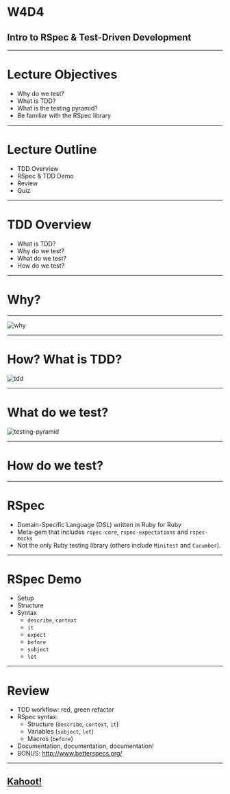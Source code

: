 # W4D4 
## Intro to RSpec & Test-Driven Development

---

# Lecture Objectives

+ Why do we test?
+ What is TDD?
+ What is the testing pyramid?
+ Be familiar with the RSpec library

---

# Lecture Outline
+ TDD Overview
+ RSpec & TDD Demo
+ Review
+ Quiz

---

# TDD Overview

+ What is TDD?
+ Why do we test?
+ What do we test?
+ How do we test?

---

# Why?

---

![why](https://raw.githubusercontent.com/appacademy/worldwide-lecture-notes/master/ruby/w4d4-rspec/why_do_we_test.png?token=GHSAT0AAAAAABSSUN6RCDJMRZBXHUCZRVD2YR4SEGA)

---

# How? What is TDD?

![tdd](https://raw.githubusercontent.com/appacademy/worldwide-lecture-notes/master/ruby/w4d4-rspec/tdd.png?token=GHSAT0AAAAAABSSUN6RYVJRIZ4BEBDATYGUYR4RSLA)

---

# What do we test?
![testing-pyramid](https://2.bp.blogspot.com/-YTzv_O4TnkA/VTgexlumP1I/AAAAAAAAAJ8/57-rnwyvP6g/s1600/image02.png)

---

# How do we test?

---

# RSpec

+ Domain-Specific Language (DSL) written in Ruby for Ruby
+ Meta-gem that includes `rspec-core`, `rspec-expectations` and `rspec-mocks`
+ Not the only Ruby testing library (others include `Minitest` and `Cucumber`).

---

# RSpec Demo

+ Setup
+ Structure
+ Syntax
   + `describe`, `context`
   + `it`
   + `expect`
   + `before`
   + `subject`
   + `let`

---

# Review

+ TDD workflow: red, green refactor
+ RSpec syntax:
  + Structure (`describe`, `context`, `it`)
  + Variables (`subject`, `let`)
  + Macros (`before`)
+ Documentation, documentation, documentation!
+ BONUS: http://www.betterspecs.org/

---
## [Kahoot!](https://create.kahoot.it/details/w4d4-rspec/c590ac48-6b83-43f1-a51f-91b9bd2ce699)